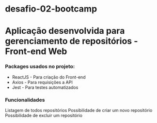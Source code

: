 # desafio-02-bootcamp

# Aplicação desenvolvida para gerenciamento de repositórios - Front-end Web

### Packages usados no projeto:

- ReactJS - Para criação do Front-end
- Axios - Para requisições a API
- Jest - Para testes automatizados

### Funcionalidades

Listagem de todos repositórios
Possibilidade de criar um novo repositório
Possibilidade de excluir um repositório
